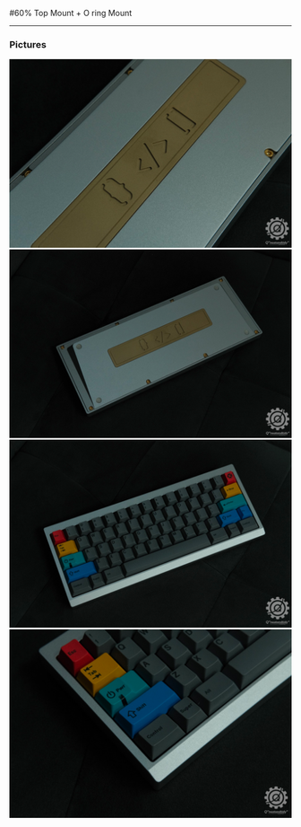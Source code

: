 #60% Top Mount + O ring Mount

---
### Pictures
![1.png](images/1.png)
![2.png](images/2.png)
![3.png](images/3.png)
![4.png](images/4.png)
